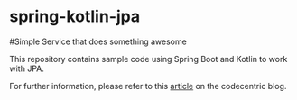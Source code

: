 # spring-kotlin-jpa

#Simple Service that does something awesome

This repository contains sample code using Spring Boot and Kotlin to work with JPA.

For further information, please refer to this [article](https://blog.codecentric.de/en/2017/06/kotlin-spring-working-jpa-data-classes/) on the codecentric blog.
